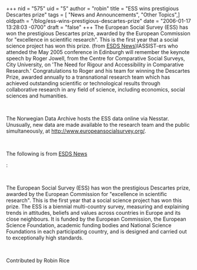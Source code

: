 +++
nid = "575"
uid = "5"
author = "robin"
title = "ESS wins prestigious Descartes prize"
tags = [ "News and Announcements", "Other Topics",]
oldpath = "/blog/ess-wins-prestigious-descartes-prize"
date = "2006-01-17 13:28:03 -0700"
draft = "false"
+++
The European Social Survey (ESS) has won the prestigious Descartes
prize, awarded by the European Commission for \"excellence in scientific
research\". This is the first year that a social science project has won
this prize. (from [ESDS
News](http://www.esds.ac.uk/news/newsdetail.asp?ID=1488))IASSIST-ers who
attended the May 2005 conference in Edinburgh will remember the keynote
speech by Roger Jowell, from the Centre for Comparative Social Surveys,
City University, on \'The Need for Rigour and Accessibility in
Comparative Research.\' Congratulations to Roger and his team for
winning the Descartes Prize, awarded annually to a transnational
research team which has achieved outstanding scientific or technological
results through collaborative research in any field of science,
including economics, social sciences and humanities.

 

The Norwegian Data Archive hosts the ESS data online via Nesstar.
Unusually, new data are made available to the research team and the
public simultaneously, at <http://www.europeansocialsurvey.org/>.

 

The following is from [ESDS
News](http://www.esds.ac.uk/news/newsdetail.asp?ID=1488)

:

 

The European Social Survey (ESS) has won the prestigious Descartes
prize, awarded by the European Commission for \"excellence in scientific
research\". This is the first year that a social science project has won
this prize. The ESS is a biennial multi-country survey, measuring and
explaining trends in attitudes, beliefs and values across countries in
Europe and its close neighbours. It is funded by the European
Commission, the European Science Foundation, academic funding bodies and
National Science Foundations in each participating country, and is
designed and carried out to exceptionally high standards.

 

Contributed by Robin Rice
